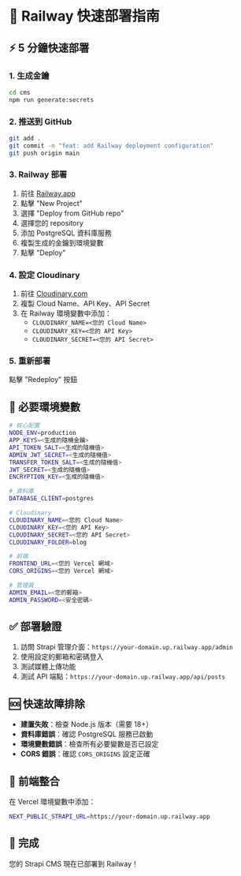 # 🚀 Railway 快速部署指南

## ⚡ 5 分鐘快速部署

### 1. 生成金鑰

```bash
cd cms
npm run generate:secrets
```

### 2. 推送到 GitHub

```bash
git add .
git commit -m "feat: add Railway deployment configuration"
git push origin main
```

### 3. Railway 部署

1. 前往 [Railway.app](https://railway.app)
2. 點擊 "New Project"
3. 選擇 "Deploy from GitHub repo"
4. 選擇您的 repository
5. 添加 PostgreSQL 資料庫服務
6. 複製生成的金鑰到環境變數
7. 點擊 "Deploy"

### 4. 設定 Cloudinary

1. 前往 [Cloudinary.com](https://cloudinary.com)
2. 複製 Cloud Name、API Key、API Secret
3. 在 Railway 環境變數中添加：
   - `CLOUDINARY_NAME=<您的 Cloud Name>`
   - `CLOUDINARY_KEY=<您的 API Key>`
   - `CLOUDINARY_SECRET=<您的 API Secret>`

### 5. 重新部署

點擊 "Redeploy" 按鈕

## 🔑 必要環境變數

```bash
# 核心配置
NODE_ENV=production
APP_KEYS=<生成的隨機金鑰>
API_TOKEN_SALT=<生成的隨機值>
ADMIN_JWT_SECRET=<生成的隨機值>
TRANSFER_TOKEN_SALT=<生成的隨機值>
JWT_SECRET=<生成的隨機值>
ENCRYPTION_KEY=<生成的隨機值>

# 資料庫
DATABASE_CLIENT=postgres

# Cloudinary
CLOUDINARY_NAME=<您的 Cloud Name>
CLOUDINARY_KEY=<您的 API Key>
CLOUDINARY_SECRET=<您的 API Secret>
CLOUDINARY_FOLDER=blog

# 前端
FRONTEND_URL=<您的 Vercel 網域>
CORS_ORIGINS=<您的 Vercel 網域>

# 管理員
ADMIN_EMAIL=<您的郵箱>
ADMIN_PASSWORD=<安全密碼>
```

## ✅ 部署驗證

1. 訪問 Strapi 管理介面：`https://your-domain.up.railway.app/admin`
2. 使用設定的郵箱和密碼登入
3. 測試媒體上傳功能
4. 測試 API 端點：`https://your-domain.up.railway.app/api/posts`

## 🆘 快速故障排除

- **建置失敗**：檢查 Node.js 版本（需要 18+）
- **資料庫錯誤**：確認 PostgreSQL 服務已啟動
- **環境變數錯誤**：檢查所有必要變數是否已設定
- **CORS 錯誤**：確認 `CORS_ORIGINS` 設定正確

## 📱 前端整合

在 Vercel 環境變數中添加：

```bash
NEXT_PUBLIC_STRAPI_URL=https://your-domain.up.railway.app
```

## 🎉 完成

您的 Strapi CMS 現在已部署到 Railway！
